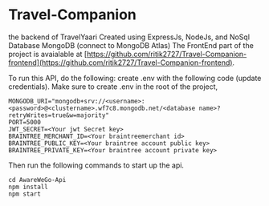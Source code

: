 # Travel-Companion
the backend of TravelYaari Created using ExpressJs, NodeJs, and NoSql Database MongoDB (connect to MongoDB Atlas) 
The FrontEnd part of the project is avaialable at [https://github.com/ritik2727/Travel-Companion-frontend](https://github.com/ritik2727/Travel-Companion-frontend).

To run this API, do the following:
create .env with the following code (update credentials). Make sure to create .env in the root of the project,

    MONGODB_URI="mongodb+srv://<username>:<password>@<clustername>.wf7c8.mongodb.net/<database name>?retryWrites=true&w=majority"
    PORT=5000
    JWT_SECRET=<Your jwt Secret key>
    BRAINTREE_MERCHANT_ID=<Your braintreemerchant id>
    BRAINTREE_PUBLIC_KEY=<Your braintree account public key>
    BRAINTREE_PRIVATE_KEY=<Your braintree account private key>

Then run the following commands to start up the api.

    cd AwareWeGo-Api
    npm install
    npm start
    
